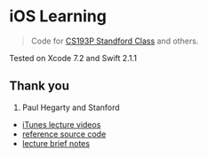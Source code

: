 # iOS Learning

> Code for [CS193P Standford Class](https://itunes.apple.com/en/course/developing-ios-8-apps-swift/id961180099) and others.

Tested on Xcode 7.2 and Swift 2.1.1

## Thank you

1. Paul Hegarty and Stanford
- [iTunes lecture videos](https://itunes.apple.com/en/course/developing-ios-8-apps-swift/id961180099)
- [reference source code](https://github.com/palewar/CS193P)
- [lecture brief notes](https://github.com/fotock/Developing-iOS-8-Apps-with-Swift)
